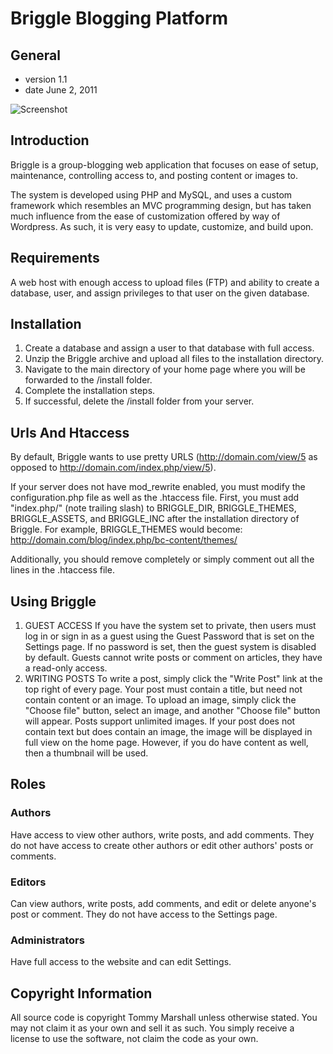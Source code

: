 # Briggle Blogging Platform

## General

* version 1.1
* date June 2, 2011

![Screenshot](https://s3.amazonaws.com/vigesharing-is-vigecaring/tmarshall/Home_2015-06-25_11-27-39.jpg)

## Introduction

Briggle is a group-blogging web application that focuses on ease of setup, maintenance, controlling access to, and posting content or images to.

The system is developed using PHP and MySQL, and uses a custom framework which resembles an MVC programming design, but has taken much influence from the ease of customization offered by way of Wordpress. As such, it is very easy to update, customize, and build upon.


## Requirements

A web host with enough access to upload files (FTP) and ability to create a database, user, and assign privileges to that user on the given database.


## Installation

1. Create a database and assign a user to that database with full access.
2. Unzip the Briggle archive and upload all files to the installation directory.
3. Navigate to the main directory of your home page where you will be forwarded to the /install folder. 
4. Complete the installation steps.
5. If successful, delete the /install folder from your server.


## Urls And Htaccess
By default, Briggle wants to use pretty URLS (http://domain.com/view/5 as opposed to http://domain.com/index.php/view/5).

If your server does not have mod_rewrite enabled, you must modify the configuration.php file as well as the .htaccess file. First, you must add "index.php/" (note trailing slash) to BRIGGLE_DIR, BRIGGLE_THEMES, BRIGGLE_ASSETS, and BRIGGLE_INC after the installation directory of Briggle. For example, BRIGGLE_THEMES would become: http://domain.com/blog/index.php/bc-content/themes/

Additionally, you should remove completely or simply comment out all the lines in the .htaccess file.


## Using Briggle

1. GUEST ACCESS If you have the system set to private, then users must log in or sign in as a guest using the Guest Password that is set on the Settings page. If no password is set, then the guest system is disabled by default. Guests cannot write posts or comment on articles, they have a read-only access.
2. WRITING POSTS To write a post, simply click the "Write Post" link at the top right of every page. Your post must contain a title, but need not contain content or an image. To upload an image, simply click the "Choose file" button, select an image, and another "Choose file" button will appear. Posts support unlimited images. If your post does not contain text but does contain an image, the image will be displayed in full view on the home page. However, if you do have content as well, then a thumbnail will be used.

## Roles

### Authors

Have access to view other authors, write posts, and add comments. They do not have access to create other authors or edit other authors' posts or comments. 

### Editors

Can view authors, write posts, add comments, and edit or delete anyone's post or comment. They do not have access to the Settings page.

### Administrators

Have full access to the website and can edit Settings.

## Copyright Information

All source code is copyright Tommy Marshall unless otherwise stated. You may not claim it as your own and sell it as such. You simply receive a license to use the software, not claim the code as your own.
